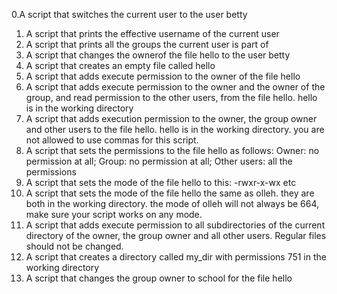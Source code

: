 0.A script that switches the current user to the user betty
1. A script that prints the effective username of the current user
2. A script that prints all the groups the current user is part of
3. A script that changes the ownerof the file hello to the user betty
4. A script that creates an empty file called hello
5. A script that adds execute permission to the owner of the file hello
6. A script that adds execute permission to the owner and the owner of the group, and read permission to the other users, from the file hello. hello is in the working directory
7. A script that adds execution permission to the owner, the group owner and other users to the file hello. hello is in the working directory. you are not allowed to use commas for this script.
8. A script that sets the permissions to the file hello as follows: Owner: no permission at all; Group: no permission at all; Other users: all the permissions
9. A script that sets the mode of the file hello to this: -rwxr-x-wx etc
10. A script that sets the mode of the file hello the same as olleh. they are both in the working directory. the mode of olleh will not always be 664, make sure your script works on any mode.
11. A script that adds execute permission to all subdirectories of the current directory of the owner, the group owner and all other users. Regular files should not be changed.
12. A script that creates a directory called my_dir with permissions 751 in the working directory
13. A script that changes the group owner to school for the file hello
